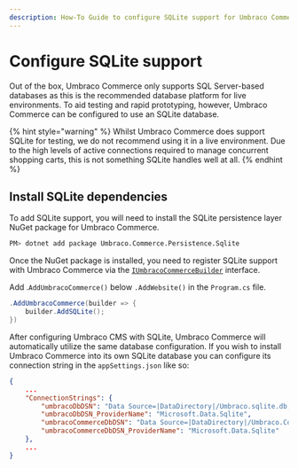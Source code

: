 ```yaml
---
description: How-To Guide to configure SQLite support for Umbraco Commerce.
---
```


# Configure SQLite support

Out of the box, Umbraco Commerce only supports SQL Server-based databases as this is the recommended database platform for live environments. To aid testing and rapid prototyping, however, Umbraco Commerce can be configured to use an SQLite database.

{% hint style="warning" %}
Whilst Umbraco Commerce does support SQLite for testing, we do not recommend using it in a live environment. Due to the high levels of active connections required to manage concurrent shopping carts, this is not something SQLite handles well at all.
{% endhint %}

## Install SQLite dependencies

To add SQLite support, you will need to install the SQLite persistence layer NuGet package for Umbraco Commerce.

```bash
PM> dotnet add package Umbraco.Commerce.Persistence.Sqlite
```

Once the NuGet package is installed, you need to register SQLite support with Umbraco Commerce via the [`IUmbracoCommerceBuilder`](../key-concepts/umbraco-commerce-builder.md) interface.

Add .`AddUmbracoCommerce()` below `.AddWebsite()` in the `Program.cs` file.

```csharp
.AddUmbracoCommerce(builder => {
    builder.AddSQLite();
})
```

After configuring Umbraco CMS with SQLite, Umbraco Commerce will automatically utilize the same database configuration. If you wish to install Umbraco Commerce into its own SQLite database you can configure its connection string in the `appSettings.json` like so:

```json
{
    ...
    "ConnectionStrings": {
        "umbracoDbDSN": "Data Source=|DataDirectory|/Umbraco.sqlite.db;Cache=Shared;Foreign Keys=True;Pooling=True",
        "umbracoDbDSN_ProviderName": "Microsoft.Data.Sqlite",
        "umbracoCommerceDbDSN": "Data Source=|DataDirectory|/Umbraco.Commerce.sqlite.db;Mode=ReadWrite;Foreign Keys=True;Pooling=True;Cache=Shared",
        "umbracoCommerceDbDSN_ProviderName": "Microsoft.Data.Sqlite"
    },
    ...
}

```
